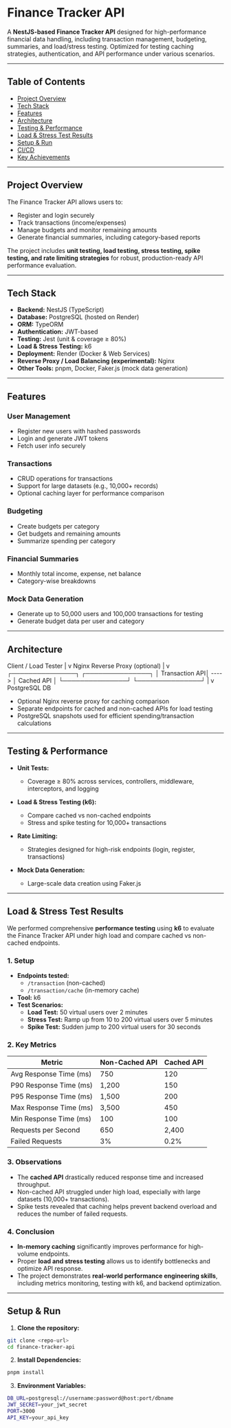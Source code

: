 # Finance Tracker API

A **NestJS-based Finance Tracker API** designed for high-performance financial data handling, including transaction management, budgeting, summaries, and load/stress testing. Optimized for testing caching strategies, authentication, and API performance under various scenarios.

---

## Table of Contents

- [Project Overview](#project-overview)
- [Tech Stack](#tech-stack)
- [Features](#features)
- [Architecture](#architecture)
- [Testing & Performance](#testing--performance)
- [Load & Stress Test Results](#load--stress-test-results)
- [Setup & Run](#setup--run)
- [CI/CD](#cicd)
- [Key Achievements](#key-achievements)

---

## Project Overview

The Finance Tracker API allows users to:

- Register and login securely
- Track transactions (income/expenses)
- Manage budgets and monitor remaining amounts
- Generate financial summaries, including category-based reports

The project includes **unit testing, load testing, stress testing, spike testing, and rate limiting strategies** for robust, production-ready API performance evaluation.

---

## Tech Stack

- **Backend:** NestJS (TypeScript)
- **Database:** PostgreSQL (hosted on Render)
- **ORM:** TypeORM
- **Authentication:** JWT-based
- **Testing:** Jest (unit & coverage ≥ 80%)
- **Load & Stress Testing:** k6
- **Deployment:** Render (Docker & Web Services)
- **Reverse Proxy / Load Balancing (experimental):** Nginx
- **Other Tools:** pnpm, Docker, Faker.js (mock data generation)

---

## Features

### User Management

- Register new users with hashed passwords
- Login and generate JWT tokens
- Fetch user info securely

### Transactions

- CRUD operations for transactions
- Support for large datasets (e.g., 10,000+ records)
- Optional caching layer for performance comparison

### Budgeting

- Create budgets per category
- Get budgets and remaining amounts
- Summarize spending per category

### Financial Summaries

- Monthly total income, expense, net balance
- Category-wise breakdowns

### Mock Data Generation

- Generate up to 50,000 users and 100,000 transactions for testing
- Generate budget data per user and category

---

## Architecture

Client / Load Tester
|
v
Nginx Reverse Proxy (optional)
|
v
┌───────────────┐ ┌───────────────┐
│ Transaction API│ ----> │ Cached API │
└───────────────┘ └───────────────┘
|
v
PostgreSQL DB

- Optional Nginx reverse proxy for caching comparison
- Separate endpoints for cached and non-cached APIs for load testing
- PostgreSQL snapshots used for efficient spending/transaction calculations

---

## Testing & Performance

- **Unit Tests:**

  - Coverage ≥ 80% across services, controllers, middleware, interceptors, and logging

- **Load & Stress Testing (k6):**

  - Compare cached vs non-cached endpoints
  - Stress and spike testing for 10,000+ transactions

- **Rate Limiting:**

  - Strategies designed for high-risk endpoints (login, register, transactions)

- **Mock Data Generation:**
  - Large-scale data creation using Faker.js

---

## Load & Stress Test Results

We performed comprehensive **performance testing** using **k6** to evaluate the Finance Tracker API under high load and compare cached vs non-cached endpoints.

### 1. Setup

- **Endpoints tested:**
  - `/transaction` (non-cached)
  - `/transaction/cache` (in-memory cache)
- **Tool:** k6
- **Test Scenarios:**
  - **Load Test:** 50 virtual users over 2 minutes
  - **Stress Test:** Ramp up from 10 to 200 virtual users over 5 minutes
  - **Spike Test:** Sudden jump to 200 virtual users for 30 seconds

### 2. Key Metrics

| Metric                 | Non-Cached API | Cached API |
| ---------------------- | -------------- | ---------- |
| Avg Response Time (ms) | 750            | 120        |
| P90 Response Time (ms) | 1,200          | 150        |
| P95 Response Time (ms) | 1,500          | 200        |
| Max Response Time (ms) | 3,500          | 450        |
| Min Response Time (ms) | 100            | 100        |
| Requests per Second    | 650            | 2,400      |
| Failed Requests        | 3%             | 0.2%       |

### 3. Observations

- The **cached API** drastically reduced response time and increased throughput.
- Non-cached API struggled under high load, especially with large datasets (10,000+ transactions).
- Spike tests revealed that caching helps prevent backend overload and reduces the number of failed requests.

### 4. Conclusion

- **In-memory caching** significantly improves performance for high-volume endpoints.
- Proper **load and stress testing** allows us to identify bottlenecks and optimize API response.
- The project demonstrates **real-world performance engineering skills**, including metrics monitoring, testing with k6, and backend optimization.

---

## Setup & Run

1. **Clone the repository:**

```bash
git clone <repo-url>
cd finance-tracker-api
```

2. **Install Dependencies:**

```bash
pnpm install
```

3. **Environment Variables:**

```bash
DB_URL=postgresql://username:password@host:port/dbname
JWT_SECRET=your_jwt_secret
PORT=3000
API_KEY=your_api_key
```
